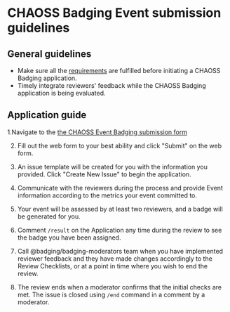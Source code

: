 # CHAOSS Badging Event submission guidelines

## General guidelines
- Make sure all the [requirements](./requirements.md) are fulfilled before initiating a CHAOSS Badging application.
- Timely integrate reviewers' feedback while the CHAOSS Badging application is being evaluated.

## Application guide

1.Navigate to the                                                                                     [the CHAOSS Event Badging submission form](https://chaoss.community/diversity-and-inclusion-badging/)

2. Fill out the web form to your best ability and click "Submit" on the web form.

3. An issue template will be created for you with the information you provided. Click "Create New Issue" to begin the application.

4. Communicate with the reviewers during the process and provide Event information according to the metrics your event committed to.

5. Your event will be assessed by at least two reviewers, and a badge will be generated for you.

6. Comment `/result` on the Application any time during the review to see the badge you have been assigned.

7. Call @badging/badging-moderators team when you have implemented reviewer feedback and they have made changes accordingly to the Review Checklists, or at a point in time where you wish to end the review.

8. The review ends when a moderator confirms that the initial checks are met. The issue is closed using `/end` command in a comment by a moderator.
